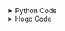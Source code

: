 <details>
  <summary>Python Code</summary>

  ```python
  def hello_world():
      print("Hello, World1!")
  ```

</details>

<details>
  <summary>Hoge Code</summary>

  ```python
  def hello_world():
      print("Hello, World2!")
  ```

</details>

